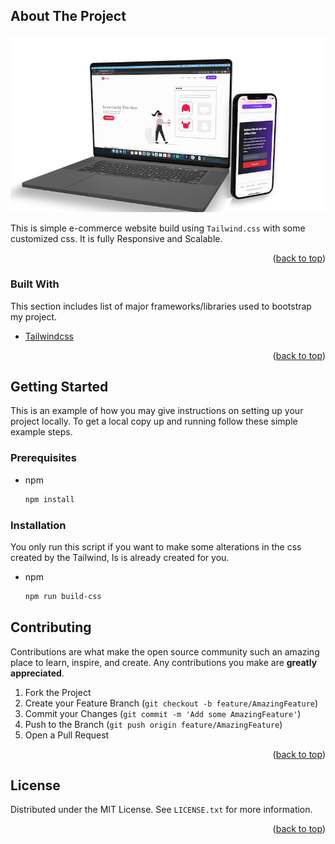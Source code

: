 <div id="top"></div>

<!-- ABOUT THE PROJECT -->

## About The Project

![Alt text](/web-ui.png?raw=true "Optional Title")

This is simple e-commerce website build using `Tailwind.css` with some customized css. It is fully Responsive and Scalable.


<p align="right">(<a href="#top">back to top</a>)</p>

### Built With

This section includes list of major frameworks/libraries used to bootstrap my project.

- [Tailwindcss](https://tailwindcss.com/)

<p align="right">(<a href="#top">back to top</a>)</p>

<!-- GETTING STARTED -->

## Getting Started

This is an example of how you may give instructions on setting up your project locally.
To get a local copy up and running follow these simple example steps.

### Prerequisites


- npm
  ```sh
  npm install
  ```

### Installation

You only run this script if you want to make some alterations in the css created by the Tailwind, Is is already created for you.

- npm
  ```sh
  npm run build-css
  ```

<!-- CONTRIBUTING -->

## Contributing

Contributions are what make the open source community such an amazing place to learn, inspire, and create. Any contributions you make are **greatly appreciated**.

1. Fork the Project
2. Create your Feature Branch (`git checkout -b feature/AmazingFeature`)
3. Commit your Changes (`git commit -m 'Add some AmazingFeature'`)
4. Push to the Branch (`git push origin feature/AmazingFeature`)
5. Open a Pull Request

<p align="right">(<a href="#top">back to top</a>)</p>

<!-- LICENSE -->

## License

Distributed under the MIT License. See `LICENSE.txt` for more information.

<p align="right">(<a href="#top">back to top</a>)</p>

